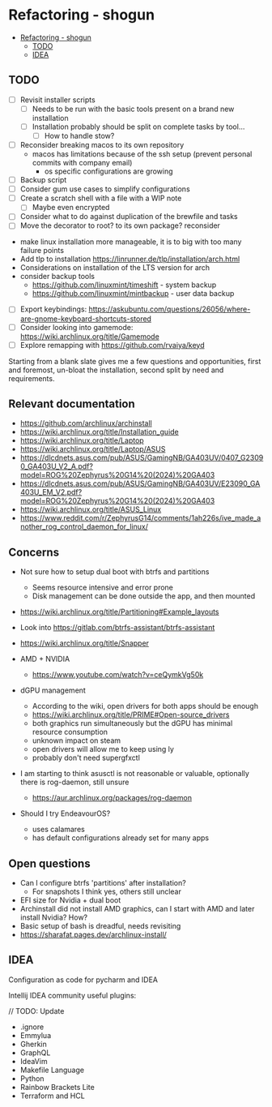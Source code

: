 # Refactoring - shogun

<!-- TOC -->
- [Refactoring - shogun](#refactoring---shogun)
    - [TODO](#todo)
    - [IDEA](#idea)
<!-- TOC -->

## TODO

- [ ] Revisit installer scripts
    - [ ] Needs to be run with the basic tools present on a brand new installation
    - [ ] Installation probably should be split on complete tasks by tool...
        - [ ] How to handle stow?
- [ ] Reconsider breaking macos to its own repository
    - macos has limitations because of the ssh setup (prevent personal commits with company email)
        - os specific configurations are growing
- [ ] Backup script
- [ ] Consider gum use cases to simplify configurations
- [ ] Create a scratch shell with a file with a WIP note
    - [ ] Maybe even encrypted
- [ ] Consider what to do against duplication of the brewfile and tasks
- [ ] Move the decorator to root? to its own package? reconsider

- make linux installation more manageable, it is to big with too many failure points
- Add tlp to installation <https://linrunner.de/tlp/installation/arch.html>
- Considerations on installation of the LTS version for arch
- consider backup tools
    - <https://github.com/linuxmint/timeshift> - system backup
    - <https://github.com/linuxmint/mintbackup> - user data backup

- [ ] Export keybindings: <https://askubuntu.com/questions/26056/where-are-gnome-keyboard-shortcuts-stored>
- [ ] Consider looking into gamemode: <https://wiki.archlinux.org/title/Gamemode>
- [ ] Explore remapping with <https://github.com/rvaiya/keyd>

Starting from a blank slate gives me a few questions and opportunities, first and foremost, un-bloat the installation,
second split by need and requirements.

## Relevant documentation

- <https://github.com/archlinux/archinstall>
- <https://wiki.archlinux.org/title/Installation_guide>
- <https://wiki.archlinux.org/title/Laptop>
- <https://wiki.archlinux.org/title/Laptop/ASUS>
- <https://dlcdnets.asus.com/pub/ASUS/GamingNB/GA403UV/0407_G23090_GA403U_V2_A.pdf?model=ROG%20Zephyrus%20G14%20(2024)%20GA403>
- <https://dlcdnets.asus.com/pub/ASUS/GamingNB/GA403UV/E23090_GA403U_EM_V2.pdf?model=ROG%20Zephyrus%20G14%20(2024)%20GA403>
- <https://wiki.archlinux.org/title/ASUS_Linux>
- <https://www.reddit.com/r/ZephyrusG14/comments/1ah226s/ive_made_another_rog_control_daemon_for_linux/>

## Concerns

- Not sure  how to setup dual boot with btrfs and partitions
    - Seems resource intensive and error prone
    - Disk management can be done outside the app, and then mounted
- <https://wiki.archlinux.org/title/Partitioning#Example_layouts>
- Look into <https://gitlab.com/btrfs-assistant/btrfs-assistant>
- <https://wiki.archlinux.org/title/Snapper>

- AMD + NVIDIA
    - <https://www.youtube.com/watch?v=ceQymkVg50k>
- dGPU management
    - According to the wiki, open drivers for both apps should be enough
    - <https://wiki.archlinux.org/title/PRIME#Open-source_drivers>
    - both graphics run simultaneously but the dGPU has minimal resource consumption
    - unknown impact on steam
    - open drivers will allow me to keep using ly
    - probably don't need supergfxctl
- I am starting to think asusctl is not reasonable or valuable, optionally there is rog-daemon, still unsure
    - <https://aur.archlinux.org/packages/rog-daemon>
- Should I try EndeavourOS?
    - uses calamares
    - has default configurations already set for many apps

## Open questions

- Can I configure btrfs 'partitions' after installation?
    - For snapshots I think yes, others still unclear
- EFI size for Nvidia + dual boot
- Archinstall did not install AMD graphics, can I start with AMD and later install Nvidia? How?
- Basic setup of bash is dreadful, needs revisiting
- <https://sharafat.pages.dev/archlinux-install/>

## IDEA

Configuration as  code for pycharm and IDEA

Intellij IDEA community useful plugins:

// TODO: Update
- .ignore
- Emmylua
- Gherkin
- GraphQL
- IdeaVim
- Makefile Language
- Python
- Rainbow Brackets Lite
- Terraform and HCL
